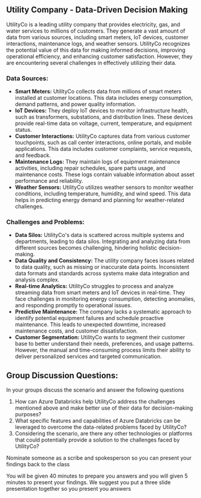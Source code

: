 ## Utility Company - Data-Driven Decision Making

UtilityCo is a leading utility company that provides electricity, gas, and water services to millions of customers. They generate a vast amount of data from various sources, including smart meters, IoT devices, customer interactions, maintenance logs, and weather sensors. UtilityCo recognizes the potential value of this data for making informed decisions, improving operational efficiency, and enhancing customer satisfaction. However, they are encountering several challenges in effectively utilizing their data.

### Data Sources:

- **Smart Meters:** UtilityCo collects data from millions of smart meters installed at customer locations. This data includes energy consumption, demand patterns, and power quality information.
- **IoT Devices:** They deploy IoT devices to monitor infrastructure health, such as transformers, substations, and distribution lines. These devices provide real-time data on voltage, current, temperature, and equipment status.
- **Customer Interactions:** UtilityCo captures data from various customer touchpoints, such as call center interactions, online portals, and mobile applications. This data includes customer complaints, service requests, and feedback.
- **Maintenance Logs:** They maintain logs of equipment maintenance activities, including repair schedules, spare parts usage, and maintenance costs. These logs contain valuable information about asset performance and reliability.
- **Weather Sensors:** UtilityCo utilizes weather sensors to monitor weather conditions, including temperature, humidity, and wind speed. This data helps in predicting energy demand and planning for weather-related challenges.

### Challenges and Problems:
- **Data Silos:** UtilityCo's data is scattered across multiple systems and departments, leading to data silos. Integrating and analyzing data from different sources becomes challenging, hindering holistic decision-making.
- **Data Quality and Consistency:** The utility company faces issues related to data quality, such as missing or inaccurate data points. Inconsistent data formats and standards across systems make data integration and analysis complex.
- **Real-time Analytics:** UtilityCo struggles to process and analyze streaming data from smart meters and IoT devices in real-time. They face challenges in monitoring energy consumption, detecting anomalies, and responding promptly to operational issues.
- **Predictive Maintenance:** The company lacks a systematic approach to identify potential equipment failures and schedule proactive maintenance. This leads to unexpected downtime, increased maintenance costs, and customer dissatisfaction.
- **Customer Segmentation:** UtilityCo wants to segment their customer base to better understand their needs, preferences, and usage patterns. However, the manual and time-consuming process limits their ability to deliver personalized services and targeted communication.

## Group Discussion Questions:

In your groups discuss the scenario and answer the following questions

1. How can Azure Databricks help UtilityCo address the challenges mentioned above and make better use of their data for decision-making purposes?
2. What specific features and capabilities of Azure Databricks can be leveraged to overcome the data-related problems faced by UtilityCo?
3. Considering the scenario, are there any other technologies or platforms that could potentially provide a solution to the challenges faced by UtilityCo?

Nominate someone as a scribe and spokesperson so you can present your findings back to the class

You will be given 40 minutes to prepare you answers and you will given 5 minutes to present your findings. We suggest you put a three slide presentation together so you present you answers
